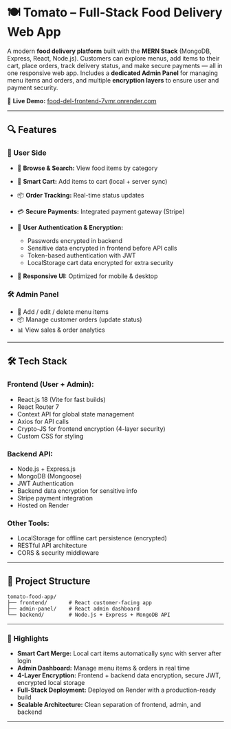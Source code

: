 # 🍽️ **Tomato – Full-Stack Food Delivery Web App**

A modern **food delivery platform** built with the **MERN Stack** (MongoDB, Express, React, Node.js).
Customers can explore menus, add items to their cart, place orders, track delivery status, and make secure payments — all in one responsive web app.
Includes a **dedicated Admin Panel** for managing menu items and orders, and multiple **encryption layers** to ensure user and payment security.

🚀 **Live Demo:** [food-del-frontend-7vmr.onrender.com](https://food-del-frontend-7vmr.onrender.com)

---

## 🔍 **Features**

### 👤 User Side

* 🍔 **Browse & Search:** View food items by category
* 🛒 **Smart Cart:** Add items to cart (local + server sync)
* 📦 **Order Tracking:** Real-time status updates
* 💳 **Secure Payments:** Integrated payment gateway (Stripe)
* 🔐 **User Authentication & Encryption:**

  * Passwords encrypted in backend
  * Sensitive data encrypted in frontend before API calls
  * Token-based authentication with JWT
  * LocalStorage cart data encrypted for extra security
* 📱 **Responsive UI:** Optimized for mobile & desktop

### 🛠 Admin Panel

* 📑 Add / edit / delete menu items
* 📦 Manage customer orders (update status)
* 📊 View sales & order analytics

---

## 🛠️ **Tech Stack**

### Frontend (User + Admin):

* React.js 18 (Vite for fast builds)
* React Router 7
* Context API for global state management
* Axios for API calls
* Crypto-JS for frontend encryption (4-layer security)
* Custom CSS for styling

### Backend API:

* Node.js + Express.js
* MongoDB (Mongoose)
* JWT Authentication
* Backend data encryption for sensitive info
* Stripe payment integration
* Hosted on Render

### Other Tools:

* LocalStorage for offline cart persistence (encrypted)
* RESTful API architecture
* CORS & security middleware

---

## 📂 **Project Structure**

```
tomato-food-app/
├── frontend/       # React customer-facing app
├── admin-panel/    # React admin dashboard
└── backend/        # Node.js + Express + MongoDB API
```

---

### 🌟 **Highlights**

* **Smart Cart Merge:** Local cart items automatically sync with server after login
* **Admin Dashboard:** Manage menu items & orders in real time
* **4-Layer Encryption:** Frontend + backend data encryption, secure JWT, encrypted local storage
* **Full-Stack Deployment:** Deployed on Render with a production-ready build
* **Scalable Architecture:** Clean separation of frontend, admin, and backend

---
